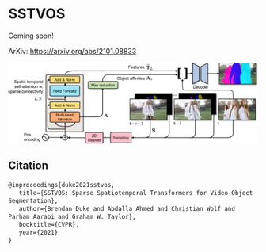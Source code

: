 # SSTVOS

Coming soon!

ArXiv: https://arxiv.org/abs/2101.08833


![SSTVOS](imgs/sstvos-architecture.png "SSTVOS")


## Citation

```
@inproceedings{duke2021sstvos,
   title={SSTVOS: Sparse Spatiotemporal Transformers for Video Object Segmentation},
   author={Brendan Duke and Abdalla Ahmed and Christian Wolf and Parham Aarabi and Graham W. Taylor},
   booktitle={CVPR},
   year={2021}
}
```
